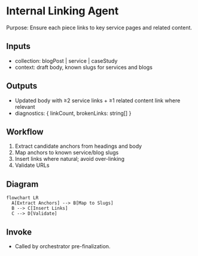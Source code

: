 # Internal Linking Agent

Purpose: Ensure each piece links to key service pages and related content.

## Inputs
- collection: blogPost | service | caseStudy
- context: draft body, known slugs for services and blogs

## Outputs
- Updated body with ≥2 service links + ≥1 related content link where relevant
- diagnostics: { linkCount, brokenLinks: string[] }

## Workflow
1) Extract candidate anchors from headings and body
2) Map anchors to known service/blog slugs
3) Insert links where natural; avoid over-linking
4) Validate URLs

## Diagram
```mermaid
flowchart LR
  A[Extract Anchors] --> B[Map to Slugs]
  B --> C[Insert Links]
  C --> D[Validate]
```

## Invoke
- Called by orchestrator pre-finalization.
